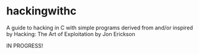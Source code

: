 # hackingwithc

A guide to hacking in C with simple programs derived from and/or inspired by Hacking: The Art of Exploitation by Jon Erickson

IN PROGRESS!